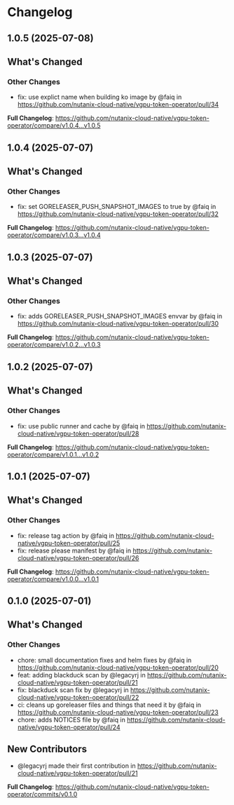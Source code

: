 # Changelog

## 1.0.5 (2025-07-08)

<!-- Release notes generated using configuration in .github/release.yaml at main -->

## What's Changed
### Other Changes
* fix: use explict name when building ko image by @faiq in https://github.com/nutanix-cloud-native/vgpu-token-operator/pull/34


**Full Changelog**: https://github.com/nutanix-cloud-native/vgpu-token-operator/compare/v1.0.4...v1.0.5

## 1.0.4 (2025-07-07)

<!-- Release notes generated using configuration in .github/release.yaml at main -->

## What's Changed
### Other Changes
* fix: set GORELEASER_PUSH_SNAPSHOT_IMAGES to true by @faiq in https://github.com/nutanix-cloud-native/vgpu-token-operator/pull/32


**Full Changelog**: https://github.com/nutanix-cloud-native/vgpu-token-operator/compare/v1.0.3...v1.0.4

## 1.0.3 (2025-07-07)

<!-- Release notes generated using configuration in .github/release.yaml at main -->

## What's Changed
### Other Changes
* fix: adds GORELEASER_PUSH_SNAPSHOT_IMAGES envvar by @faiq in https://github.com/nutanix-cloud-native/vgpu-token-operator/pull/30


**Full Changelog**: https://github.com/nutanix-cloud-native/vgpu-token-operator/compare/v1.0.2...v1.0.3

## 1.0.2 (2025-07-07)

<!-- Release notes generated using configuration in .github/release.yaml at main -->

## What's Changed
### Other Changes
* fix: use public runner and cache by @faiq in https://github.com/nutanix-cloud-native/vgpu-token-operator/pull/28


**Full Changelog**: https://github.com/nutanix-cloud-native/vgpu-token-operator/compare/v1.0.1...v1.0.2

## 1.0.1 (2025-07-07)

<!-- Release notes generated using configuration in .github/release.yaml at main -->

## What's Changed
### Other Changes
* fix: release tag action by @faiq in https://github.com/nutanix-cloud-native/vgpu-token-operator/pull/25
* fix: release please manifest by @faiq in https://github.com/nutanix-cloud-native/vgpu-token-operator/pull/26


**Full Changelog**: https://github.com/nutanix-cloud-native/vgpu-token-operator/compare/v1.0.0...v1.0.1

## 0.1.0 (2025-07-01)

<!-- Release notes generated using configuration in .github/release.yaml at main -->

## What's Changed
### Other Changes
* chore: small documentation fixes and helm fixes by @faiq in https://github.com/nutanix-cloud-native/vgpu-token-operator/pull/20
* feat: adding blackduck scan by @legacyrj in https://github.com/nutanix-cloud-native/vgpu-token-operator/pull/21
* fix: blackduck scan fix by @legacyrj in https://github.com/nutanix-cloud-native/vgpu-token-operator/pull/22
* ci: cleans up goreleaser files and things that need it by @faiq in https://github.com/nutanix-cloud-native/vgpu-token-operator/pull/23
* chore: adds NOTICES file by @faiq in https://github.com/nutanix-cloud-native/vgpu-token-operator/pull/24

## New Contributors
* @legacyrj made their first contribution in https://github.com/nutanix-cloud-native/vgpu-token-operator/pull/21

**Full Changelog**: https://github.com/nutanix-cloud-native/vgpu-token-operator/commits/v0.1.0
